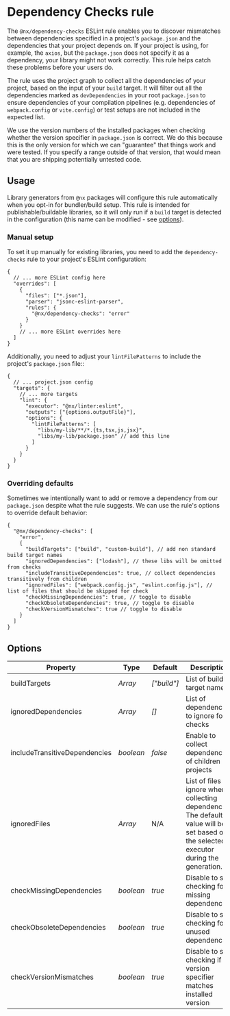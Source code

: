 # Dependency Checks rule

The `@nx/dependency-checks` ESLint rule enables you to discover mismatches between dependencies specified in a project's `package.json` and the dependencies that your project depends on. If your project is using, for example, the `axios`, but the `package.json` does not specify it as a dependency, your library might not work correctly. This rule helps catch these problems before your users do.

The rule uses the project graph to collect all the dependencies of your project, based on the input of your `build` target. It will filter out all the dependencies marked as `devDependencies` in your root `package.json` to ensure dependencies of your compilation pipelines (e.g. dependencies of `webpack.config` or `vite.config`) or test setups are not included in the expected list.

We use the version numbers of the installed packages when checking whether the version specifier in `package.json` is correct. We do this because this is the only version for which we can "guarantee" that things work and were tested. If you specify a range outside of that version, that would mean that you are shipping potentially untested code.

## Usage

Library generators from `@nx` packages will configure this rule automatically when you opt-in for bundler/build setup. This rule is intended for publishable/buildable libraries, so it will only run if a `build` target is detected in the configuration (this name can be modified - see [options](#options)).

### Manual setup

To set it up manually for existing libraries, you need to add the `dependency-checks` rule to your project's ESLint configuration:

```jsonc {% fileName="<your-project-root>/.eslintrc.json" %}
{
  // ... more ESLint config here
  "overrides": [
    {
      "files": ["*.json"],
      "parser": "jsonc-eslint-parser",
      "rules": {
        "@nx/dependency-checks": "error"
      }
    }
    // ... more ESLint overrides here
  ]
}
```

Additionally, you need to adjust your `lintFilePatterns` to include the project's `package.json` file::

```jsonc {% fileName="<your-project-root>/project.json" %}
{
  // ... project.json config
  "targets": {
    // ... more targets
    "lint": {
      "executor": "@nx/linter:eslint",
      "outputs": ["{options.outputFile}"],
      "options": {
        "lintFilePatterns": [
          "libs/my-lib/**/*.{ts,tsx,js,jsx}",
          "libs/my-lib/package.json" // add this line
        ]
      }
    }
  }
}
```

### Overriding defaults

Sometimes we intentionally want to add or remove a dependency from our `package.json` despite what the rule suggests. We can use the rule's options to override default behavior:

```jsonc {% fileName=".eslintrc.json" %}
{
  "@nx/dependency-checks": [
    "error",
    {
      "buildTargets": ["build", "custom-build"], // add non standard build target names
      "ignoredDependencies": ["lodash"], // these libs will be omitted from checks
      "includeTransitiveDependencies": true, // collect dependencies transitively from children
      "ignoredFiles": ["webpack.config.js", "eslint.config.js"], // list of files that should be skipped for check
      "checkMissingDependencies": true, // toggle to disable
      "checkObsoleteDependencies": true, // toggle to disable
      "checkVersionMismatches": true // toggle to disable
    }
  ]
}
```

## Options

| Property                      | Type            | Default     | Description                                                                                                                               |
| ----------------------------- | --------------- | ----------- | ----------------------------------------------------------------------------------------------------------------------------------------- |
| buildTargets                  | _Array<string>_ | _["build"]_ | List of build target names                                                                                                                |
| ignoredDependencies           | _Array<string>_ | _[]_        | List of dependencies to ignore for checks                                                                                                 |
| includeTransitiveDependencies | _boolean_       | _false_     | Enable to collect dependencies of children projects                                                                                       |
| ignoredFiles                  | _Array<string>_ | N/A         | List of files to ignore when collecting dependencies. The default value will be set based on the selected executor during the generation. |
| checkMissingDependencies      | _boolean_       | _true_      | Disable to skip checking for missing dependencies                                                                                         |
| checkObsoleteDependencies     | _boolean_       | _true_      | Disable to skip checking for unused dependencies                                                                                          |
| checkVersionMismatches        | _boolean_       | _true_      | Disable to skip checking if version specifier matches installed version                                                                   |
